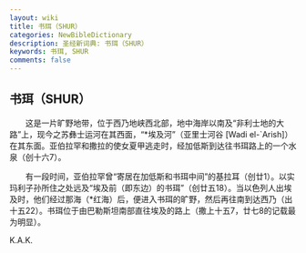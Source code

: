 ```yaml
---
layout: wiki
title: 书珥（SHUR）
categories: NewBibleDictionary
description: 圣经新词典: 书珥（SHUR）
keywords: 书珥, SHUR
comments: false
---
```


## 书珥（SHUR）

　　这是一片旷野地带，位于西乃地峡西北部，地中海岸以南及“非利士地的大路”上，现今之苏彝士运河在其西面，“*埃及河”（亚里士河谷 [Wadi el-`Arish]）在其东面。亚伯拉罕和撒拉的使女夏甲逃走时，经加低斯到达往书珥路上的一个水泉（创十六7）。

　　有一段时间，亚伯拉罕曾“寄居在加低斯和书珥中间”的基拉耳（创廿1）。以实玛利子孙所住之处远及“埃及前（即东边）的书珥”（创廿五18）。当以色列人出埃及时，他们经过那海（*红海）后，便进入书珥的旷野，然后再往南到达西乃（出十五22）。书珥位于由巴勒斯坦南部直往埃及的路上（撒上十五7，廿七8的记载最为明显）。

K.A.K.








